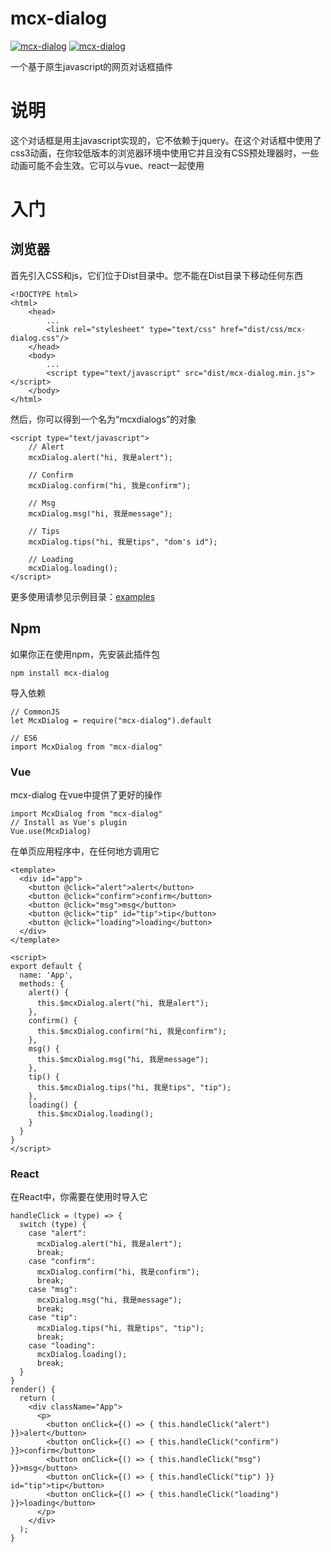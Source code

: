 # mcx-dialog

<p>
  <a href="https://github.com/code-mcx/mcx-dialog"><img src="https://img.shields.io/badge/language-javascript-green.svg" alt="mcx-dialog"></a>
  <a href="https://github.com/code-mcx/mcx-dialog"><img src="https://img.shields.io/badge/npm-v0.1.0-blue.svg" alt="mcx-dialog"></a>
</p>

一个基于原生javascript的网页对话框插件 

# 说明

这个对话框是用主javascript实现的，它不依赖于jquery。在这个对话框中使用了css3动画，在你较低版本的浏览器环境中使用它并且没有CSS预处理器时，一些动画可能不会生效。它可以与vue、react一起使用

# 入门

## 浏览器

首先引入CSS和js，它们位于Dist目录中。您不能在Dist目录下移动任何东西

```
<!DOCTYPE html>
<html>
	<head>
		...
		<link rel="stylesheet" type="text/css" href="dist/css/mcx-dialog.css"/>
	</head>
	<body>
		...
		<script type="text/javascript" src="dist/mcx-dialog.min.js"></script>
	</body>
</html>
```

然后，你可以得到一个名为“mcxdialogs”的对象

```
<script type="text/javascript">
	// Alert
	mcxDialog.alert("hi, 我是alert");

	// Confirm
	mcxDialog.confirm("hi, 我是confirm");

	// Msg
	mcxDialog.msg("hi, 我是message");

	// Tips
	mcxDialog.tips("hi, 我是tips", "dom's id");

	// Loading
	mcxDialog.loading();
</script>
```
更多使用请参见示例目录：[examples]()

## Npm

如果你正在使用npm，先安装此插件包

```
npm install mcx-dialog
```

导入依赖

```
// CommonJS
let McxDialog = require("mcx-dialog").default

// ES6
import McxDialog from "mcx-dialog"
```

### Vue

mcx-dialog 在vue中提供了更好的操作

```
import McxDialog from "mcx-dialog"
// Install as Vue's plugin
Vue.use(McxDialog)
```

在单页应用程序中，在任何地方调用它 

```
<template>
  <div id="app">
    <button @click="alert">alert</button>
    <button @click="confirm">confirm</button>
    <button @click="msg">msg</button>
    <button @click="tip" id="tip">tip</button>
    <button @click="loading">loading</button>
  </div>
</template>

<script>
export default {
  name: 'App',
  methods: {
    alert() {
      this.$mcxDialog.alert("hi, 我是alert");
    },
    confirm() {
      this.$mcxDialog.confirm("hi, 我是confirm");
    },
    msg() {
      this.$mcxDialog.msg("hi, 我是message");
    },
    tip() {
      this.$mcxDialog.tips("hi, 我是tips", "tip");
    },
    loading() {
      this.$mcxDialog.loading();
    }
  }
}
</script>
```
### React

在React中，你需要在使用时导入它

```
handleClick = (type) => {
  switch (type) {
    case "alert":
      mcxDialog.alert("hi, 我是alert");
      break;
    case "confirm":
      mcxDialog.confirm("hi, 我是confirm");
      break;
    case "msg":
      mcxDialog.msg("hi, 我是message");
      break;
    case "tip":
      mcxDialog.tips("hi, 我是tips", "tip");
      break;
    case "loading":
      mcxDialog.loading();
      break;
  }
}
render() {
  return (
    <div className="App">
      <p>
        <button onClick={() => { this.handleClick("alert") }}>alert</button>
        <button onClick={() => { this.handleClick("confirm") }}>confirm</button>
        <button onClick={() => { this.handleClick("msg") }}>msg</button>
        <button onClick={() => { this.handleClick("tip") }} id="tip">tip</button>
        <button onClick={() => { this.handleClick("loading") }}>loading</button>
      </p>
    </div>
  );
}
```
